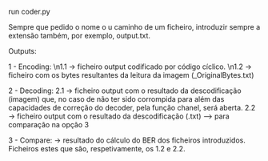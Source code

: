 run coder.py

Sempre que pedido o nome o u caminho de um ficheiro, introduzir sempre a extensão também, por exemplo, output.txt.

Outputs:

1 - Encoding:
  \n1.1 -> ficheiro output codificado por código cíclico.
  \n1.2 -> ficheiro com os bytes resultantes da leitura da imagem (_OriginalBytes.txt)

2 - Decoding:
  2.1 -> ficheiro output com o resultado da descodificação (imagem) que, no caso de não ter sido corrompida para além das capacidades de correção do decoder, pela função chanel, será aberta.
  2.2 -> ficheiro output com o resultado da descodificação (.txt) --> para comparação na opção 3

3 - Compare:
  -> resultado do cálculo do BER dos ficheiros introduzidos. Ficheiros estes que são, respetivamente, os 1.2 e 2.2.
